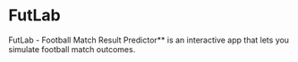 # FutLab
FutLab - Football Match Result Predictor** is an interactive app that lets you simulate football match outcomes.
